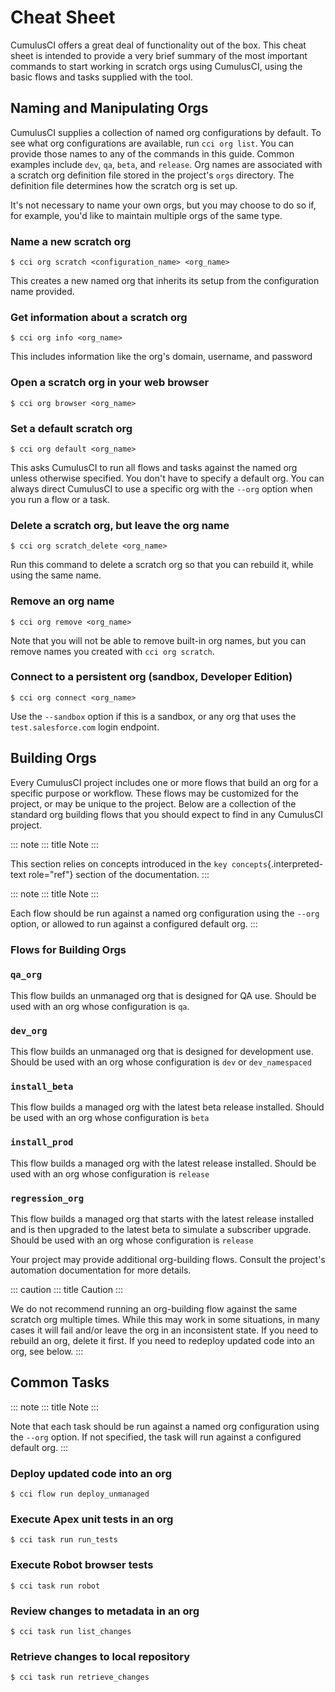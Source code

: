# Cheat Sheet

CumulusCI offers a great deal of functionality out of the box. This
cheat sheet is intended to provide a very brief summary of the most
important commands to start working in scratch orgs using CumulusCI,
using the basic flows and tasks supplied with the tool.

## Naming and Manipulating Orgs

CumulusCI supplies a collection of named org configurations by default.
To see what org configurations are available, run `cci org list`. You
can provide those names to any of the commands in this guide. Common
examples include `dev`, `qa`, `beta`, and `release`. Org names are
associated with a scratch org definition file stored in the project\'s
`orgs` directory. The definition file determines how the scratch org is
set up.

It\'s not necessary to name your own orgs, but you may choose to do so
if, for example, you\'d like to maintain multiple orgs of the same type.

### Name a new scratch org

```console
$ cci org scratch <configuration_name> <org_name>
```

This creates a new named org that inherits its setup from the
configuration name provided.

### Get information about a scratch org

```console
$ cci org info <org_name>
```

This includes information like the org\'s domain, username, and password

### Open a scratch org in your web browser

```console
$ cci org browser <org_name>
```

### Set a default scratch org

```console
$ cci org default <org_name>
```

This asks CumulusCI to run all flows and tasks against the named org
unless otherwise specified. You don\'t have to specify a default org.
You can always direct CumulusCI to use a specific org with the `--org`
option when you run a flow or a task.

### Delete a scratch org, but leave the org name

```console
$ cci org scratch_delete <org_name>
```

Run this command to delete a scratch org so that you can rebuild it,
while using the same name.

### Remove an org name

```
$ cci org remove <org_name>
```

Note that you will not be able to remove built-in org names, but you can
remove names you created with `cci org scratch`.

### Connect to a persistent org (sandbox, Developer Edition)

```console
$ cci org connect <org_name>
```

Use the `--sandbox` option if this is a sandbox, or any org that uses
the `test.salesforce.com` login endpoint.

## Building Orgs

Every CumulusCI project includes one or more flows that build an org for
a specific purpose or workflow. These flows may be customized for the
project, or may be unique to the project. Below are a collection of the
standard org building flows that you should expect to find in any
CumulusCI project.

::: note
::: title
Note
:::

This section relies on concepts introduced in the
`key concepts`{.interpreted-text role="ref"} section of the
documentation.
:::

::: note
::: title
Note
:::

Each flow should be run against a named org configuration using the
`--org` option, or allowed to run against a configured default org.
:::

### Flows for Building Orgs

### `qa_org`

This flow builds an unmanaged org that is designed for QA use. Should be
used with an org whose configuration is `qa`.

### `dev_org`

This flow builds an unmanaged org that is designed for development use.
Should be used with an org whose configuration is `dev` or
`dev_namespaced`

### `install_beta`

This flow builds a managed org with the latest beta release installed.
Should be used with an org whose configuration is `beta`

### `install_prod`

This flow builds a managed org with the latest release installed. Should
be used with an org whose configuration is `release`

### `regression_org`

This flow builds a managed org that starts with the latest release
installed and is then upgraded to the latest beta to simulate a
subscriber upgrade. Should be used with an org whose configuration is
`release`

Your project may provide additional org-building flows. Consult the
project\'s automation documentation for more details.

::: caution
::: title
Caution
:::

We do not recommend running an org-building flow against the same
scratch org multiple times. While this may work in some situations, in
many cases it will fail and/or leave the org in an inconsistent state.
If you need to rebuild an org, delete it first. If you need to redeploy
updated code into an org, see below.
:::

## Common Tasks

::: note
::: title
Note
:::

Note that each task should be run against a named org configuration
using the `--org` option. If not specified, the task will run against a
configured default org.
:::

### Deploy updated code into an org

```console
$ cci flow run deploy_unmanaged
```

### Execute Apex unit tests in an org

```console
$ cci task run run_tests
```

### Execute Robot browser tests

```console
$ cci task run robot
```

### Review changes to metadata in an org

```
$ cci task run list_changes
```

### Retrieve changes to local repository

```
$ cci task run retrieve_changes
```
